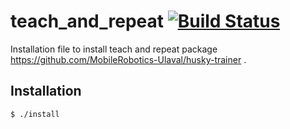 # teach_and_repeat [![Build Status](https://travis-ci.org/grassjelly/teach_and_repeat.svg?branch=master)](https://travis-ci.org/grassjelly/teach_and_repeat)

Installation file to install teach and repeat package https://github.com/MobileRobotics-Ulaval/husky-trainer . 
## Installation
```
$ ./install
```
